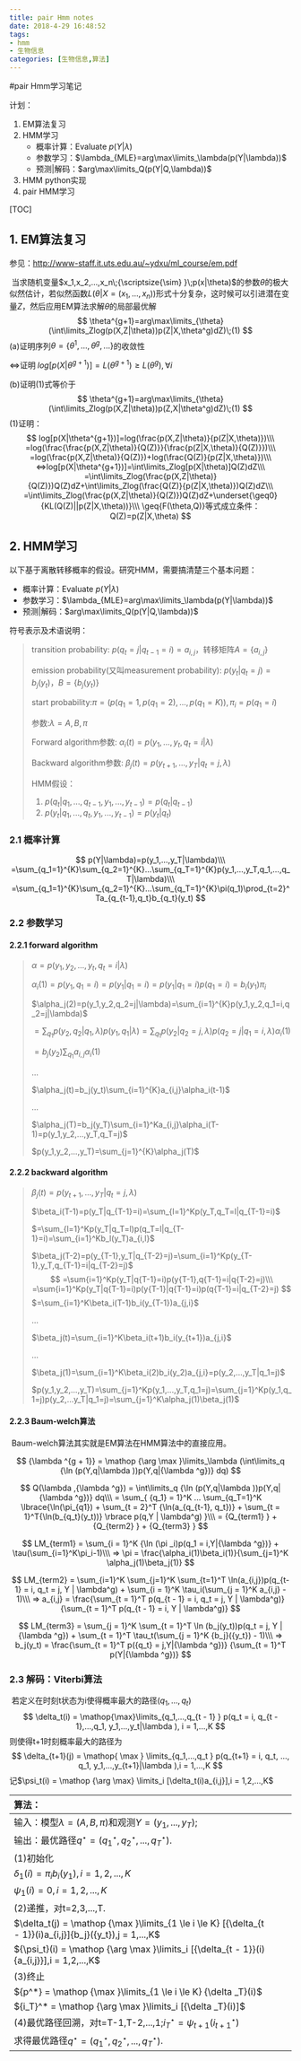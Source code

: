 ```yaml
---
title: pair Hmm notes
date: 2018-4-29 16:48:52
tags: 
- hmm
- 生物信息
categories: [生物信息,算法]
---
```


#pair Hmm学习笔记

计划：

1. EM算法复习
2. HMM学习
   - 概率计算：Evaluate $p(Y|\lambda)$
   - 参数学习：$\lambda_{MLE}=arg\max\limits_\lambda(p(Y|\lambda))$
   - 预测|解码：$arg\max\limits_Q(p(Y|Q,\lambda))$
3. HMM python实现
4. pair HMM学习

<!-- more -->

[TOC]

## 1. EM算法复习

参见：<http://www-staff.it.uts.edu.au/~ydxu/ml_course/em.pdf>

​	当求随机变量$x_1,x_2,...,x_n\;{\scriptsize{\sim} }\;p(x|\theta)$的参数$\theta$的极大似然估计，若似然函数$L(\theta|X=(x_1,...,x_n))$形式十分复杂，这时候可以引进潜在变量$Z$，然后应用EM算法求解$\theta$的局部最优解
$$
\theta^{g+1}=arg\max\limits_{\theta}(\int\limits_Zlog(p(X,Z|\theta))p(Z|X,\theta^g)dZ)\;(1)
$$
(a)证明序列$\theta=\{\theta^1,...,\theta^g,...\}$的收敛性

<=>证明$\;log[p(X|\theta^{g+1})]=L(\theta^{g+1}){\geq}L(\theta^g),\forall{i}$

(b)证明(1)式等价于
$$
\theta^{g+1}=arg\max\limits_{\theta}(\int\limits_Zlog(p(X,Z|\theta))p(Z,X|\theta^g)dZ)\;(1)
$$
(1)证明：
$$
log[p(X|\theta^{g+1})]=log(\frac{p(X,Z|\theta)}{p(Z|X,\theta)})\\\
=log(\frac{\frac{p(X,Z|\theta)}{Q(Z)}}{\frac{p(Z|X,\theta)}{Q(Z)}})\\\
=log(\frac{p(X,Z|\theta)}{Q(Z)})+log(\frac{Q(Z)}{p(Z|X,\theta)})\\\
<=>log[p(X|\theta^{g+1})]=\int\limits_Zlog[p(X|\theta)]Q(Z)dZ\\\
=\int\limits_Zlog(\frac{p(X,Z|\theta)}{Q(Z)})Q(Z)dZ+\int\limits_Zlog(\frac{Q(Z)}{p(Z|X,\theta)})Q(Z)dZ\\\
=\int\limits_Zlog(\frac{p(X,Z|\theta)}{Q(Z)})Q(Z)dZ+\underset{\geq0}{KL(Q(Z)||p(Z|X,\theta))}\\\
\geq{F(\theta,Q)}等式成立条件：Q(Z)=p(Z|X,\theta)
$$

## 2. HMM学习

以下基于离散转移概率的假设。研究HMM，需要搞清楚三个基本问题：

- 概率计算：Evaluate $p(Y|\lambda)$
- 参数学习：$\lambda_{MLE}=arg\max\limits_\lambda(p(Y|\lambda))$
- 预测|解码：$arg\max\limits_Q(p(Y|Q,\lambda))$

符号表示及术语说明：

> transition probability: $p(q_t=j|q_{t-1}=i)=a_{i,j}$，转移矩阵$A=\{a_{i,j}\}$
>
> emission probability(又叫measurement probability): $p(y_t|q_t=j)=b_j(y_t)$，$B=\{b_j(y_t)\}$
>
> start probability:$\pi=(p(q_1=1,p(q_1=2),...,p(q_1=K)),\pi_i=p(q_1=i)$
>
> 参数:$\lambda={A,B,\pi}$
>
> Forward algorithm参数: $\alpha_i(t)=p(y_1,...,y_t,q_t=i|\lambda)$
>
> Backward algorithm参数: $\beta_j(t)=p(y_{t+1},...,y_T|q_t=j,\lambda)$
>
> HMM假设：
>
> 1. $p(q_t|q_1,...,q_{t-1},y_1,...,y_{t-1})=p(q_t|q_{t-1})$
> 2. $p(y_t|q_1,...,q_t,y_1,...,y_{t-1})=p(y_t|q_t)$

### 2.1 概率计算

$$
p(Y|\lambda)=p(y_1,...,y_T|\lambda)\\\
=\sum_{q_1=1}^{K}\sum_{q_2=1}^{K}...\sum_{q_T=1}^{K}p(y_1,...,y_T,q_1,...,q_T|\lambda)\\\
=\sum_{q_1=1}^{K}\sum_{q_2=1}^{K}...\sum_{q_T=1}^{K}\pi(q_1)\prod_{t=2}^Ta_{q_{t-1},q_t}b_{q_t}(y_t)
$$

### 2.2 参数学习

#### 2.2.1 forward algorithm

> $\alpha=p(y_1,y_2,...,y_t,q_t=i|\lambda)$
>
> $\alpha_i(1)=p(y_1,q_1=i)=p(y_1|q_1=i)=p(y_1|q_1=i)p(q_1=i)=b_i(y_1)\pi_i$
>
> $\alpha_j(2)=p(y_1,y_2,q_2=j|\lambda)=\sum_{i=1}^{K}p(y_1,y_2,q_1=i,q_2=j|\lambda)$
>
> $=\sum_{q_1}p(y_2,q_2|q_1,\lambda)p(y_1,q_1|\lambda)=\sum_{q_1}p(y_2|q_2=j,\lambda)p(q_2=j|q_1=i,\lambda)\alpha_i(1)$
>
> $=b_j(y_2)\sum_{q_1}a_{i,j}\alpha_i(1)$
>
> ...
>
> $\alpha_j(t)=b_j(y_t)\sum_{i=1}^{K}a_{i,j}\alpha_i(t-1)$
>
> ...
>
> $\alpha_j(T)=b_j(y_T)\sum_{i=1}^Ka_{i,j}\alpha_i(T-1)=p(y_1,y_2,...,y_T,q_T=j)$
>
> $p(y_1,y_2,...,y_T)=\sum_{j=1}^{K}\alpha_j(T)$

#### 2.2.2 backward algorithm

> $\beta_j(t)=p(y_{t+1},...,y_T|q_t=j,\lambda)$
>
> $\beta_i(T-1)=p(y_T|q_{T-1}=i)=\sum_{l=1}^Kp(y_T,q_T=l|q_{T-1}=i)$
>
> $=\sum_{l=1}^Kp(y_T|q_T=l)p(q_T=l|q_{T-1}=i)=\sum_{i=1}^Kb_l(y_T)a_{i,l}$
>
> $\beta_j(T-2)=p(y_{T-1},y_T|q_{T-2}=j)=\sum_{i=1}^Kp(y_{T-1},y_T,q_{T-1}=i|q_{T-2}=j)$
> $$
> =\sum{i=1}^Kp(y_T|q{T-1}=i)p(y{T-1},q{T-1}=i|q{T-2}=j)\\\
> =\sum{i=1}^Kp(y_T|q{T-1}=i)p(y{T-1}|q{T-1}=i)p(q{T-1}=i|q_{T-2}=j)
> $$
> $=\sum_{i=1}^K\beta_i(T-1)b_i(y_{T-1})a_{j,i}$
>
> ...
>
> $\beta_j(t)=\sum_{i=1}^K\beta_i(t+1)b_i(y_{t+1})a_{j,i}$
>
> ...
>
> $\beta_j(1)=\sum_{i=1}^K\beta_i(2)b_i(y_2)a_{j,i}=p(y_2,...,y_T|q_1=j)$
>
> $p(y_1,y_2,...,y_T)=\sum_{j=1}^Kp(y_1,...,y_T,q_1=j)=\sum_{j=1}^Kp(y_1,q_1=j)p(y_2,...y_T|q_1=j)=\sum_{j=1}^K\alpha_j(1)\beta_j(1)$

#### 2.2.3 Baum-welch算法

​	Baum-welch算法其实就是EM算法在HMM算法中的直接应用。

$$
{\lambda ^{g + 1}} = \mathop {\arg \max }\limits_\lambda  (\int\limits_q {\ln (p(Y,q|\lambda ))p(Y,q|{\lambda ^g})} dq)
$$


$$
Q(\lambda ,{\lambda ^g}) = \int\limits_q {\ln (p(Y,q|\lambda ))p(Y,q|{\lambda ^g})} dq\\\
= \sum_{ {q_1} = 1}^K ... \sum_{q_T=1}^K  \lbrace{\ln(\pi_{q1}) + \sum_{t = 2}^T {\ln(a_{q_{t-1}, q_t})} + \sum_{t = 1}^T{\ln(b_{q_t}(y_t))} \rbrace p(q,Y | \lambda^g) }\\\
= {Q_{term1} } + {Q_{term2} } + {Q_{term3} }
$$

$$
LM_{term1} = \sum_{i = 1}^K {\ln (\pi _i)p(q_1 = i,Y|{\lambda ^g})} + \tau(\sum_{i=1}^K\pi_i-1)\\\
=> \pi = \frac{\alpha_i(1)\beta_i(1)}{\sum_{j=1}^K \alpha_j(1)\beta_j(1)}
$$


$$
LM_{term2} = \sum_{i=1}^K \sum_{j=1}^K \sum_{t=1}^T \ln(a_{i,j})p(q_{t-1} = i, q_t = j, Y | \lambda^g) + \sum_{i = 1}^K \tau_i(\sum_{j = 1}^K a_{i,j} - 1)\\\
=> a_{i,j} = \frac{\sum_{t = 1}^T p(q_{t - 1} = i, q_t = j, Y | \lambda^g)}{\sum_{t = 1}^T p(q_{t - 1} = i, Y | \lambda^g)}
$$

$$
LM_{term3} = \sum_{j = 1}^K \sum_{t = 1}^T \ln (b_j(y_t))p(q_t = j, Y | {\lambda ^g})  +  \sum_{t = 1}^T \tau_t(\sum_{j = 1}^K {b_j}({y_t})  - 1)\\\
=> b_j(y_t) = \frac{\sum_{t = 1}^T p({q_t} = j,Y|{\lambda ^g})} {\sum_{t = 1}^T p(Y|{\lambda ^g})} 
$$

### 2.3 解码：Viterbi算法

​	若定义在时刻t状态为i使得概率最大的路径$({q_1},...,{q_t})$
$$
\delta_t(i) = \mathop{\max}\limits_{q_1,...,q_{t - 1} } p(q_t = i, q_{t - 1},...,q_1, y_1,...,y_t|\lambda ), i = 1,...,K
$$
则使得t+1时刻概率最大的路径为
$$
\delta_{t+1}(j) = \mathop{ \max } \limits_{q_1,...,q_t } p(q_{t+1} = i, q_t, ..., q_1, y_1,...,y_{t+1}|\lambda ),i = 1,...,K
$$
记$\psi_t(i) = \mathop {\arg \max} \limits_i [\delta_t(i)a_{i,j}],i = 1,2,...,K$

| 算法：                                                       |      |      |
| :----------------------------------------------------------- | ---- | ---- |
| 输入：模型$\lambda  = (A,B,\pi )$和观测$Y = ({y_1},...,{y_T})$; |      |      |
| 输出：最优路径$q^{\star} = ({q_1}^{\star},{q_2}^{\star},...,{q_T}^{\star})$. |      |      |
| (1)初始化                                                    |      |      |
| ${\delta_1}(i) = \pi_i b_i(y_1),i = 1,2,...,K$               |      |      |
| ${\psi _1}(i) = 0,i = 1,2,...,K$                             |      |      |
| (2)递推，对t=2,3,...,T.                                      |      |      |
| $\delta_t(j) = \mathop {\max }\limits_{1 \le i \le K} [{\delta_{t - 1}}(i)a_{i,j}]{b_j}({y_t}),j = 1,...,K$ |      |      |
| ${\psi_t}(i) = \mathop {\arg \max }\limits_i [{\delta_{t - 1}}(i){a_{i,j}}],i = 1,2,...,K$ |      |      |
| (3)终止                                                      |      |      |
| ${p^*} = \mathop {\max }\limits_{1 \le i \le K} {\delta _T}(i)$ |      |      |
| ${i_T}^* = \mathop {\arg \max }\limits_i [{\delta _T}(i)]$   |      |      |
| (4)最优路径回溯，对t=T-1,T-2,...,1;${i_T}^{\star} = {\psi_{t + 1}}({i_{t + 1}}^{\star})$ |      |      |
| 求得最优路径$q^{\star} = ({q_1}^{\star},{q_2}^{\star},...,{q_T}^{\star})$. |      |      |